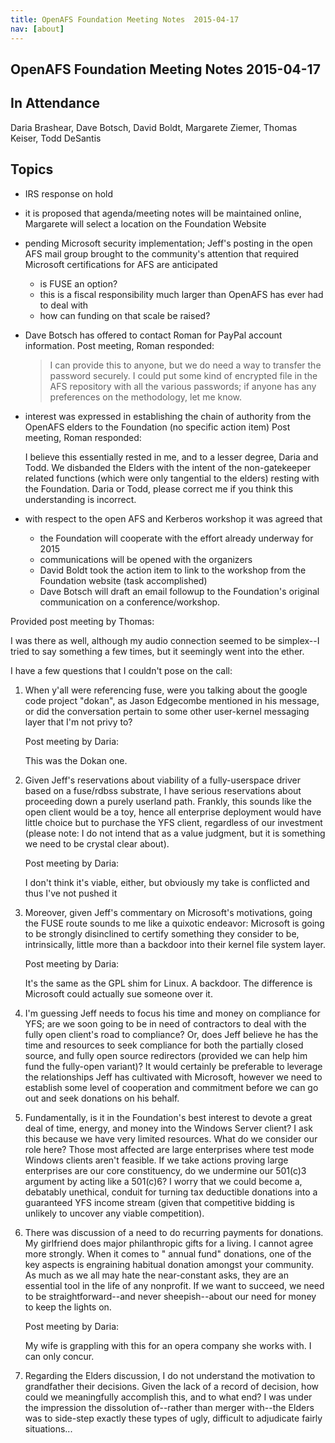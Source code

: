 ```yaml
---
title: OpenAFS Foundation Meeting Notes  2015-04-17
nav: [about]
---
```


## OpenAFS Foundation Meeting Notes  2015-04-17 ##

## In Attendance ##

 Daria Brashear,
 Dave Botsch,
 David Boldt,
 Margarete Ziemer,
 Thomas Keiser,
 Todd DeSantis

## Topics ##

* IRS response on hold

* it is proposed that agenda/meeting notes will be maintained online,
  Margarete will select a location on the Foundation Website

* pending Microsoft security implementation; Jeff's posting in the open AFS mail group
  brought to the community's attention that required Microsoft certifications for
  AFS are anticipated
  + is FUSE an option?
  + this is a fiscal responsibility much larger than OpenAFS has ever had to deal with
  + how can funding on that scale be raised?

* Dave Botsch has offered to contact Roman for PayPal account information.
  Post meeting, Roman responded:

  > I can provide this to anyone, but we do need a way to transfer the password
  > securely.  I could put some kind of encrypted file in the AFS repository
  > with all the various passwords; if anyone has any preferences on the
  > methodology, let me know.

* interest was expressed in establishing the chain of authority from the OpenAFS
  elders to the Foundation (no specific action item)
  Post meeting, Roman responded:

  I believe this essentially rested in me, and to a lesser degree, Daria and
  Todd.  We disbanded the Elders with the intent of the non-gatekeeper related
  functions (which were only tangential to the elders) resting with the
  Foundation.  Daria or Todd, please correct me if you think this
  understanding is incorrect.

* with respect to the open AFS and Kerberos workshop it was agreed that
  + the Foundation will cooperate with the effort already underway for 2015
  + communications will be opened with the organizers
  + David Boldt took the action item to link to the workshop from the Foundation
    website (task accomplished)
  + Dave Botsch will draft an email followup to the Foundation's original
    communication on a conference/workshop.

Provided post meeting by Thomas:

I was there as well, although my audio connection seemed to be simplex--I tried to say something a few times, but it seemingly went into the ether.

I have a few questions that I couldn't pose on the call:

1) When y'all were referencing fuse, were you talking about the google code
   project "dokan", as Jason Edgecombe mentioned in his message, or did the
   conversation pertain to some other user-kernel messaging layer that I'm not
   privy to?

     Post meeting by Daria:

     This was the Dokan one.  

2) Given Jeff's reservations about viability of a fully-userspace driver based
   on a fuse/rdbss substrate, I have serious reservations about proceeding
   down a purely userland path.  Frankly, this sounds like the open client
   would be a toy, hence all enterprise deployment would have little choice
   but to purchase the YFS client, regardless of our investment (please note:
   I do not intend that as a value judgment, but it is something we need to be
   crystal clear about).

     Post meeting by Daria:

     I don't think it's viable, either, but obviously my take is conflicted
     and thus I've not pushed it

3) Moreover, given Jeff's commentary on Microsoft's motivations, going the
   FUSE route sounds to me like a quixotic endeavor: Microsoft is going to be
   strongly disinclined to certify something they consider to be,
   intrinsically, little more than a backdoor into their kernel file system
   layer.

     Post meeting by Daria:

     It's the same as the GPL shim for Linux. A backdoor. The difference is
     Microsoft could actually sue someone over it.

4) I'm guessing Jeff needs to focus his time and money on compliance for YFS;
   are we soon going to be in need of contractors to deal with the fully open
   client's road to compliance?  Or, does Jeff believe he has the time and
   resources to seek compliance for both the partially closed source, and
   fully open source redirectors (provided we can help him fund the fully-open
   variant)?  It would certainly be preferable to leverage the relationships
   Jeff has cultivated with Microsoft, however we need to establish some level
   of cooperation and commitment before we can go out and seek donations on
   his behalf.

5) Fundamentally, is it in the Foundation's best interest to devote a great
   deal of time, energy, and money into the Windows Server client?  I ask this
   because we have very limited resources.  What do we consider our role here?
   Those most affected are large enterprises where test mode Windows clients
   aren't feasible.  If we take actions proving large enterprises are our core
   constituency, do we undermine our 501(c)3 argument by acting like a
   501(c)6?  I worry that we could become a, debatably unethical, conduit for
   turning tax deductible donations into a guaranteed YFS income stream (given
   that competitive bidding is unlikely to uncover any viable competition).

6) There was discussion of a need to do recurring payments for donations.  My
   girlfriend does major philanthropic gifts for a living.  I cannot agree
   more strongly.  When it comes to " annual fund" donations, one of the key
   aspects is engraining habitual donation amongst your community.  As much as
   we all may hate the near-constant asks, they are an essential tool in the
   life of any nonprofit.  If we want to succeed, we need to be
   straightforward--and never sheepish--about our need for money to keep the
   lights on.

     Post meeting by Daria:

     My wife is grappling with this for an opera company she works with. I can
     only concur.

7) Regarding the Elders discussion, I do not understand the motivation to
   grandfather their decisions.  Given the lack of a record of decision, how
   could we meaningfully accomplish this, and to what end?  I was under the
   impression the dissolution of--rather than merger with--the Elders was to
   side-step exactly these types of ugly, difficult to adjudicate fairly
   situations...
